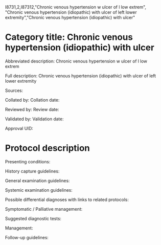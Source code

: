 I8731,2,I87312,"Chronic venous hypertension w ulcer of l low extrem", "Chronic venous hypertension (idiopathic) with ulcer of left lower extremity","Chronic venous hypertension (idiopathic) with ulcer"
# Category title: Chronic venous hypertension (idiopathic) with ulcer

Abbreviated description: Chronic venous hypertension w ulcer of l low extrem

Full description: Chronic venous hypertension (idiopathic) with ulcer of left lower extremity

Sources:

Collated by:
Collation date:

Reviewed by:
Review date:

Validated by:
Validation date:

Approval UID:

# Protocol description

Presenting conditions:

History capture guidelines:

General examination guidelines:

Systemic examination guidelines:

Possible differential diagnoses with links to related protocols:

Symptomatic / Palliative management:

Suggested diagnostic tests:

Management:

Follow-up guidelines:
